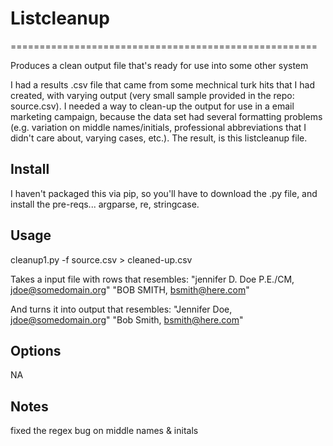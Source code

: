 # Listcleanup
=====================================================

Produces a clean output file that's ready for use into some other system

I had a results .csv file that came from some mechnical turk hits that I had created, with varying output (very small sample provided in the repo: source.csv). I needed a way to clean-up the output for use in a email marketing campaign, because the data set had several formatting problems (e.g. variation on middle names/initials, professional abbreviations that I didn't care about, varying cases, etc.).  The result, is this listcleanup file.  


Install
-------

I haven't packaged this via pip, so you'll have to download the .py file, and install the pre-reqs... argparse, re, stringcase. 
 
Usage
-------
cleanup1.py -f source.csv > cleaned-up.csv


Takes a input file with rows that resembles: 
"jennifer D. Doe P.E./CM, jdoe@somedomain.org"
"BOB SMITH, bsmith@here.com"


And turns it into output that resembles:
"Jennifer Doe, jdoe@somedomain.org"
"Bob Smith, bsmith@here.com"

Options
-------
NA

Notes
-------

fixed the regex bug on middle names & initals